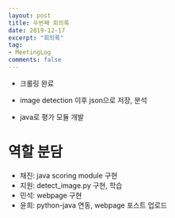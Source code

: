 ```yaml
---
layout: post
title: 두번째 회의록
date: 2019-12-17
excerpt: "회의록"
tag:
- MeetingLog
comments: false
---
```


+ 크롤링 완료

+ image detection 이후 json으로 저장, 분석

+ java로 평가 모듈 개발

# 역할 분담

+ 채진: java scoring module 구현
+ 지원: detect_image.py 구현, 학습
+ 민석: webpage 구현
+ 윤희: python-java 연동, webpage 포스트 업로드
